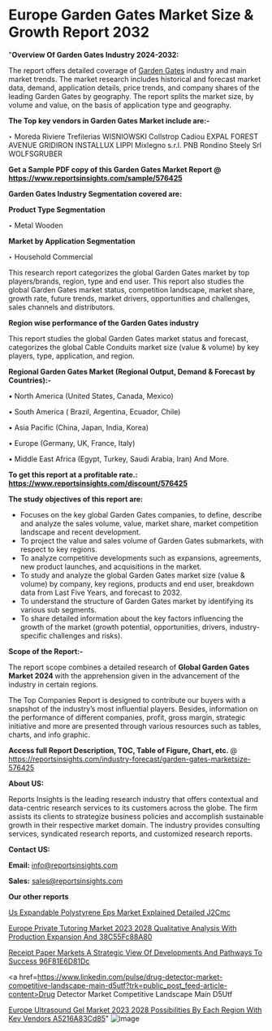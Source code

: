 # Europe Garden Gates Market Size & Growth Report 2032

 "<strong>Overview Of Garden Gates Industry 2024-2032:</strong>

The report offers detailed coverage of <a href=https://www.reportsinsights.com/sample/576425>Garden Gates</a> industry and main market trends. The market research includes historical and forecast market data, demand, application details, price trends, and company shares of the leading Garden Gates by geography. The report splits the market size, by volume and value, on the basis of application type and geography.

<strong>The Top key vendors in Garden Gates Market include are:- </strong>

‣ Moreda Riviere Trefilerias
WISNIOWSKI
Collstrop
Cadiou
EXPAL
FOREST AVENUE
GRIDIRON
INSTALLUX
LIPPI
Mixlegno s.r.l.
PNB
Rondino
Steely Srl
WOLFSGRUBER

<strong>Get a Sample PDF copy of this Garden Gates Market Report </strong><strong>@ <a href=https://www.reportsinsights.com/sample/576425 style=color:#0000ff;>https://www.reportsinsights.com/sample/576425</a> </strong>

<strong>Garden Gates Industry Segmentation covered are:</strong>

<strong>Product Type Segmentation</strong>

‣    Metal
Wooden

<strong>Market by Application Segmentation</strong>

‣   Household
Commercial

This research report categorizes the global Garden Gates market by top players/brands, region, type and end user. This report also studies the global Garden Gates market status, competition landscape, market share, growth rate, future trends, market drivers, opportunities and challenges, sales channels and distributors.

<strong>Region wise performance of the Garden Gates industry</strong><strong> </strong>

This report studies the global Garden Gates market status and forecast, categorizes the global Cable Conduits market size (value &amp; volume) by key players, type, application, and region. 

<strong>Regional Garden Gates Market (Regional Output, Demand &amp; Forecast by Countries):-</strong>

• North America (United States, Canada, Mexico)

• South America ( Brazil, Argentina, Ecuador, Chile)

• Asia Pacific (China, Japan, India, Korea)

• Europe (Germany, UK, France, Italy)

• Middle East Africa (Egypt, Turkey, Saudi Arabia, Iran) And More.

<strong>To get this report at a profitable rate.: <a href=https://www.reportsinsights.com/discount/576425 style=color:#0000ff;>https://www.reportsinsights.com/discount/576425</a></strong>

<strong>The study objectives of this report are:</strong>
<ul>
  <li>Focuses on the key global Garden Gates companies, to define, describe and analyze the sales volume, value, market share, market competition landscape and recent development.</li>
  <li>To project the value and sales volume of Garden Gates submarkets, with respect to key regions.</li>
  <li>To analyze competitive developments such as expansions, agreements, new product launches, and acquisitions in the market.</li>
  <li>To study and analyze the global Garden Gates market size (value &amp; volume) by company, key regions, products and end user, breakdown data from Last Five Years, and forecast to 2032.</li>
  <li>To understand the structure of Garden Gates market by identifying its various sub segments.</li>
  <li>To share detailed information about the key factors influencing the growth of the market (growth potential, opportunities, drivers, industry-specific challenges and risks).</li>
</ul>
<strong>Scope of the Report:-</strong><strong> </strong>

The report scope combines a detailed research of <strong>Global Garden Gates Market 2024 </strong>with the apprehension given in the advancement of the industry in certain regions.

The Top Companies Report is designed to contribute our buyers with a snapshot of the industry’s most influential players. Besides, information on the performance of different companies, profit, gross margin, strategic initiative and more are presented through various resources such as tables, charts, and info graphic.

<strong>Access full Report Description, TOC, Table of Figure, Chart, etc. </strong>@   <a href=https://reportsinsights.com/industry-forecast/garden-gates-marketsize-576425 style=color:#0000ff;>https://reportsinsights.com/industry-forecast/garden-gates-marketsize-576425</a>

<strong>About US:</strong>

Reports Insights is the leading research industry that offers contextual and data-centric research services to its customers across the globe. The firm assists its clients to strategize business policies and accomplish sustainable growth in their respective market domain. The industry provides consulting services, syndicated research reports, and customized research reports.

<strong>Contact US:</strong>

<p class=""""><b>Email:</b> <a href=mailto:info@reportsinsights.com>info@reportsinsights.com</a></p>
<p class=""""><b>Sales:</b> <a href=mailto:sales@reportsinsights.com>sales@reportsinsights.com</a></p>

<strong>Our other reports</strong>

<a href=https://www.linkedin.com/pulse/us-expandable-polystyrene-eps-market-explained-detailed-j2cmc/>Us Expandable Polystyrene Eps Market Explained Detailed J2Cmc</a>

<a href=https://medium.com/@akitotamura255/europe-private-tutoring-market-2023-2028-qualitative-analysis-with-production-expansion-and-38c55fc88a80>Europe Private Tutoring Market 2023 2028 Qualitative Analysis With Production Expansion And 38C55Fc88A80</a>

<a href=https://medium.com/@aanandimane055/receipt-paper-markets-a-strategic-view-of-developments-and-pathways-to-success-96f81e6d81dc>Receipt Paper Markets A Strategic View Of Developments And Pathways To Success 96F81E6D81Dc</a>

<a href=https://www.linkedin.com/pulse/drug-detector-market-competitive-landscape-main-d5utf?trk=public_post_feed-article-content>Drug Detector Market Competitive Landscape Main D5Utf</a>

<a href=https://medium.com/@leo785692/europe-ultrasound-gel-market-2023-2028-possibilities-by-each-region-with-key-vendors-a5216a83cd85>Europe Ultrasound Gel Market 2023 2028 Possibilities By Each Region With Key Vendors A5216A83Cd85</a>"
![image](https://github.com/daminid12/RImarketresearch/assets/158430485/5bc76449-adc1-4ba2-8aaa-ffa7fa04a935)
